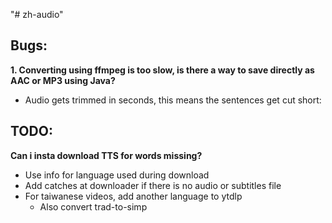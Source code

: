 "# zh-audio" 

## Bugs:
**1. Converting using ffmpeg is too slow, is there a way to save directly as AAC or MP3 using Java?**
- Audio gets trimmed in seconds, this means the sentences get cut short: 

## TODO:
**Can i insta download TTS for words missing?**
- Use info for language used during download
- Add catches at downloader if there is no audio or subtitles file
- For taiwanese videos, add another language to ytdlp
    - Also convert trad-to-simp